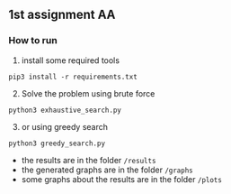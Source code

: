 ## 1st assignment AA

### How to run


1. install some required tools
```
pip3 install -r requirements.txt
```

2. Solve the problem using brute force 
```
python3 exhaustive_search.py
```

3. or using greedy search

```
python3 greedy_search.py 

```

* the results are in the folder `/results`
* the generated graphs are in the folder `/graphs`
* some graphs about the results are in the folder `/plots`